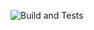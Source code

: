 ![Build and Tests](https://github.com/gustavocalheiros/humidifier/actions/workflows/nuke_build.yml/badge.svg)
